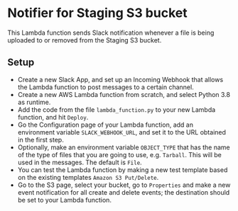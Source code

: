 # Notifier for Staging S3 bucket

This Lambda function sends Slack notification whenever a file is being uploaded to or removed from the Staging S3 bucket.

## Setup

- Create a new Slack App, and set up an Incoming Webhook that allows the Lambda function to post messages to a certain channel.
- Create a new AWS Lambda function from scratch, and select Python 3.8 as runtime.
- Add the code from the file `lambda_function.py` to your new Lambda function, and hit `Deploy`.
- Go the Configuration page of your Lambda function, add an environment variable `SLACK_WEBHOOK_URL`, and set it to the URL obtained in the first step.
- Optionally, make an environment variable `OBJECT_TYPE` that has the name of the type of files that you are going to use, e.g. `Tarball`. This will be used in the messages. The default is `File`.
- You can test the Lambda function by making a new test template based on the existing templates `Amazon S3 Put/Delete`.
- Go to the S3 page, select your bucket, go to `Properties` and make a new event notification for all create and delete events; the destination should be set to your Lambda function.
